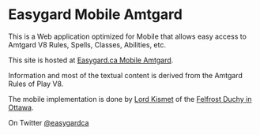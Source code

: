 Easygard Mobile Amtgard
=======

This is a Web application optimized for Mobile that allows easy access to Amtgard V8 Rules, Spells, Classes, Abilities, etc.

This site is hosted at [Easygard.ca Mobile Amtgard](http://easygard.ca "Easygard Mobile Amtgard").

Information and most of the textual content is derived from the Amtgard Rules of Play V8.

The mobile implementation is done by [Lord Kismet](http://amtgard.com/ork/orkui/?Route=Player/index/43232) of the [Felfrost Duchy in Ottawa](http://felfrost.ca).

On Twitter [@easygardca](https://twitter.com/easygardca)
